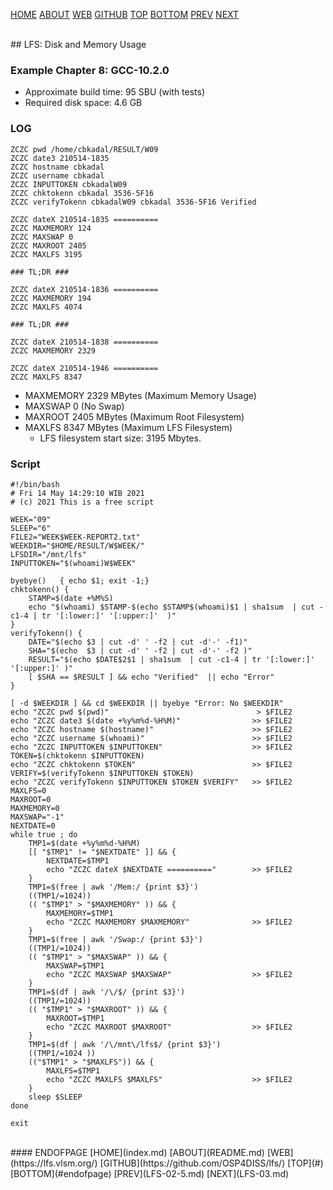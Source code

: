 ---
---

[HOME](index.md)
[ABOUT](README.md)
[WEB](https://lfs.vlsm.org/)
[GITHUB](https://github.com/OSP4DISS/lfs/)
[TOP](#)
[BOTTOM](#endofpage)
[PREV](LFS-02-5.md)
[NEXT](LFS-03.md)

<br>
## LFS: Disk and Memory Usage

### Example Chapter 8: GCC-10.2.0
* Approximate build time: 95 SBU (with tests)
* Required disk space: 4.6 GB

### LOG

```
ZCZC pwd /home/cbkadal/RESULT/W09
ZCZC date3 210514-1835
ZCZC hostname cbkadal
ZCZC username cbkadal
ZCZC INPUTTOKEN cbkadalW09
ZCZC chktokenn cbkadal 3536-5F16
ZCZC verifyTokenn cbkadalW09 cbkadal 3536-5F16 Verified

ZCZC dateX 210514-1835 ==========
ZCZC MAXMEMORY 124
ZCZC MAXSWAP 0
ZCZC MAXROOT 2405
ZCZC MAXLFS 3195

### TL;DR ###

ZCZC dateX 210514-1836 ==========
ZCZC MAXMEMORY 194
ZCZC MAXLFS 4074

### TL;DR ###

ZCZC dateX 210514-1838 ==========
ZCZC MAXMEMORY 2329

ZCZC dateX 210514-1946 ==========
ZCZC MAXLFS 8347

```

* MAXMEMORY 2329 MBytes (Maximum Memory Usage)
* MAXSWAP 0 (No Swap)
* MAXROOT 2405 MBytes (Maximum Root Filesystem)
* MAXLFS 8347 MBytes (Maximum LFS Filesystem)
  * LFS filesystem start size: 3195 Mbytes.


### Script

```
#!/bin/bash
# Fri 14 May 14:29:10 WIB 2021
# (c) 2021 This is a free script

WEEK="09"
SLEEP="6"
FILE2="WEEK$WEEK-REPORT2.txt"
WEEKDIR="$HOME/RESULT/W$WEEK/"
LFSDIR="/mnt/lfs"
INPUTTOKEN="$(whoami)W$WEEK"

byebye()   { echo $1; exit -1;}
chktokenn() {
    STAMP=$(date +%M%S)
    echo "$(whoami) $STAMP-$(echo $STAMP$(whoami)$1 | sha1sum  | cut -c1-4 | tr '[:lower:]' '[:upper:]'  )"
}
verifyTokenn() {
    DATE="$(echo $3 | cut -d' ' -f2 | cut -d'-' -f1)"
    SHA="$(echo  $3 | cut -d' ' -f2 | cut -d'-' -f2 )"
    RESULT="$(echo $DATE$2$1 | sha1sum  | cut -c1-4 | tr '[:lower:]' '[:upper:]' )"
    [ $SHA == $RESULT ] && echo "Verified"  || echo "Error"
}

[ -d $WEEKDIR ] && cd $WEEKDIR || byebye "Error: No $WEEKDIR"
echo "ZCZC pwd $(pwd)"                                 > $FILE2
echo "ZCZC date3 $(date +%y%m%d-%H%M)"                >> $FILE2
echo "ZCZC hostname $(hostname)"                      >> $FILE2
echo "ZCZC username $(whoami)"                        >> $FILE2
echo "ZCZC INPUTTOKEN $INPUTTOKEN"                    >> $FILE2
TOKEN=$(chktokenn $INPUTTOKEN)
echo "ZCZC chktokenn $TOKEN"                          >> $FILE2
VERIFY=$(verifyTokenn $INPUTTOKEN $TOKEN)
echo "ZCZC verifyTokenn $INPUTTOKEN $TOKEN $VERIFY"   >> $FILE2
MAXLFS=0
MAXROOT=0
MAXMEMORY=0
MAXSWAP="-1"
NEXTDATE=0
while true ; do
    TMP1=$(date +%y%m%d-%H%M)
    [[ "$TMP1" != "$NEXTDATE" ]] && {
        NEXTDATE=$TMP1
        echo "ZCZC dateX $NEXTDATE =========="        >> $FILE2
    }
    TMP1=$(free | awk '/Mem:/ {print $3}')
    ((TMP1/=1024))
    (( "$TMP1" > "$MAXMEMORY" )) && {
        MAXMEMORY=$TMP1
        echo "ZCZC MAXMEMORY $MAXMEMORY"              >> $FILE2
    }
    TMP1=$(free | awk '/Swap:/ {print $3}')
    ((TMP1/=1024))
    (( "$TMP1" > "$MAXSWAP" )) && {
        MAXSWAP=$TMP1
        echo "ZCZC MAXSWAP $MAXSWAP"                  >> $FILE2
    }
    TMP1=$(df | awk '/\/$/ {print $3}')
    ((TMP1/=1024))
    (( "$TMP1" > "$MAXROOT" )) && {
        MAXROOT=$TMP1
        echo "ZCZC MAXROOT $MAXROOT"                  >> $FILE2
    }
    TMP1=$(df | awk '/\/mnt\/lfs$/ {print $3}')
    ((TMP1/=1024 ))
    (("$TMP1" > "$MAXLFS")) && {
        MAXLFS=$TMP1
        echo "ZCZC MAXLFS $MAXLFS"                    >> $FILE2
    }
    sleep $SLEEP
done

exit

```
<br>
#### ENDOFPAGE
[HOME](index.md)
[ABOUT](README.md)
[WEB](https://lfs.vlsm.org/)
[GITHUB](https://github.com/OSP4DISS/lfs/)
[TOP](#)
[BOTTOM](#endofpage)
[PREV](LFS-02-5.md)
[NEXT](LFS-03.md)

<br>
